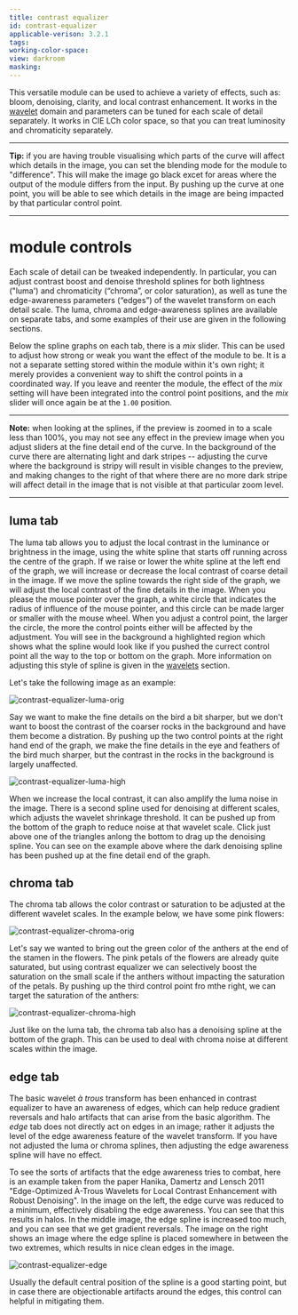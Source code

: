 ```yaml
---
title: contrast equalizer
id: contrast-equalizer
applicable-verison: 3.2.1
tags: 
working-color-space:  
view: darkroom
masking: 
---
```


This versatile module can be used to achieve a variety of effects, such as: bloom, denoising, clarity, and local contrast enhancement. It works in the [wavelet](../../darkroom/interacting-with-modules/wavelets.md) domain and parameters can be tuned for each scale of detail separately. It works in CIE LCh color space, so that you can treat luminosity and chromaticity separately.

---

**Tip:** if you are having trouble visualising which parts of the curve will affect which details in the image, you can set the blending mode for the module to "difference". This will make the image go black excet for areas where the output of the module differs from the input. By pushing up the curve at one point, you will be able to see which details in the image are being impacted by that particular control point.

---

# module controls

Each scale of detail can be tweaked independently. In particular, you can adjust contrast boost and denoise threshold splines for both lightness ("luma') and chromaticity (“chroma”, or color saturation), as well as tune the edge-awareness parameters (“edges”) of the wavelet transform on each detail scale. The luma, chroma and edge-awareness splines are available on separate tabs, and some examples of their use are given in the following sections.

Below the spline graphs on each tab, there is a _mix_ slider. This can be used to adjust how strong or weak you want the effect of the module to be. It is a not a separate setting stored within the module within it's own right; it merely provides a convenient way to shift the control points in a coordinated way. If you leave and reenter the module, the effect of the _mix_ setting will have been integrated into the control point positions, and the _mix_ slider will once again be at the `1.00` position.

---

**Note:** when looking at the splines, if the preview is zoomed in to a scale less than 100%, you may not see any effect in the preview image when you adjust sliders at the fine detail end of the curve. In the background of the curve there are alternating light and dark stripes -- adjusting the curve where the background is stripy will result in visible changes to the preview, and making changes to the right of that where there are no more dark stripe will affect detail in the image that is not visible at that particular zoom level.

---

## luma tab

The luma tab allows you to adjust the local contrast in the luminance or brightness in the image, using the white spline that starts off running across the centre of the graph. If we raise or lower the white spline at the left end of the graph, we will increase or decrease the local contrast of coarse detail in the image. If we move the spline towards the right side of the graph, we will adjust the local contrast of the fine details in the image. When you please the mouse pointer over the graph, a white circle that indicates the radius of influence of the mouse pointer, and this circle can be made larger or smaller with the mouse wheel. When you adjust a control point, the larger the circle, the more the control points either will be affected by the adjustment. You will see in the background a highlighted region which shows what the spline would look like if you pushed the currect control point all the way to the top or bottom on the graph. More information on adjusting this style of spline is given in the [wavelets](../../darkroom/interacting-with-modules/wavelets.md) section.

Let's take the following image as an example:

![contrast-equalizer-luma-orig](./contrast-equalizer/contrast-equalizer-luma-orig.png)

Say we want to make the fine details on the bird a bit sharper, but we don't want to boost the contrast of the coarser rocks in the background and have them become a distration. By pushing up the two control points at the right hand end of the graph, we make the fine details in the eye and feathers of the bird much sharper, but the contrast in the rocks in the background is largely unaffected.

![contrast-equalizer-luma-high](./contrast-equalizer/contrast-equalizer-luma-high.png)

When we increase the local contrast, it can also amplify the luma noise in the image. There is a second spline used for denoising at different scales, which adjusts the wavelet shrinkage threshold. It can be pushed up from the bottom of the graph to reduce noise at that wavelet scale. Click just above one of the triangles anlong the bottom to drag up the denoising spline. You can see on the example above where the dark denoising spline has been pushed up at the fine detail end of the graph.

## chroma tab

The chroma tab allows the color contrast or saturation to be adjusted at the different wavelet scales. In the example below, we have some pink flowers:

![contrast-equalizer-chroma-orig](./contrast-equalizer/contrast-equalizer-chroma-orig.png)

Let's say we wanted to bring out the green color of the anthers at the end of the stamen in the flowers. The pink petals of the flowers are already quite saturated, but using contrast equalizer we can selectively boost the saturation on the small scale if the anthers without impacting the saturation of the petals. By pushing up the third control point fro mthe right, we can target the saturation of the anthers:

![contrast-equalizer-chroma-high](./contrast-equalizer/contrast-equalizer-chroma-high.png)

Just like on the luma tab, the chroma tab also has a denoising spline at the bottom of the graph. This can be used to deal with chroma noise at different scales within the image.

## edge tab

The basic wavelet _à trous_ transform has been enhanced in contrast equalizer to have an awareness of edges, which can help reduce gradient reversals and halo artifacts that can arise from the basic algorithm. The _edge_ tab does not directly act on edges in an image; rather it adjusts the level of the edge awareness feature of the wavelet transform. If you have not adjusted the luma or chroma splines, then adjusting the edge awareness spline will have no effect.

To see the sorts of artifacts that the edge awareness tries to combat, here is an example taken from the paper Hanika, Damertz and Lensch 2011 "Edge-Optimized À-Trous Wavelets for Local Contrast Enhancement with Robust Denoising". In the image on the left, the edge curve was reduced to a minimum, effectively disabling the edge awareness. You can see that this results in halos. In the middle image, the edge spline is increased too much, and you can see that we get gradient reversals. The image on the right shows an image where the edge spline is placed somewhere in between the two extremes, which results in nice clean edges in the image.

![contrast-equalizer-edge](./contrast-equalizer/contrast-equalizer-edge.png)

Usually the default central position of the spline is a good starting point, but in case there are objectionable artifacts around the edges, this control can helpful in mitigating them.

